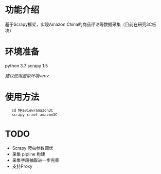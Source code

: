 # 功能介绍
基于Scrapy框架，实现Amazon China的商品评论等数据采集（目前在研究3C板块）

# 环境准备
python 3.7
scrapy 1.5

*建议使用虚拟环境venv*

# 使用方法
       cd MReview/amazon3C
       scrapy crawl amazon3C
       
# TODO
- Scrapy 爬虫参数调优
- 采集 pipline 构建
- 采集字段抽取进一步完善
- 支持Proxy

